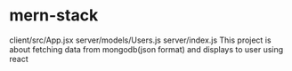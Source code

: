 # mern-stack
client/src/App.jsx
server/models/Users.js
server/index.js
This project is about fetching data from mongodb(json format) and displays to user using react
